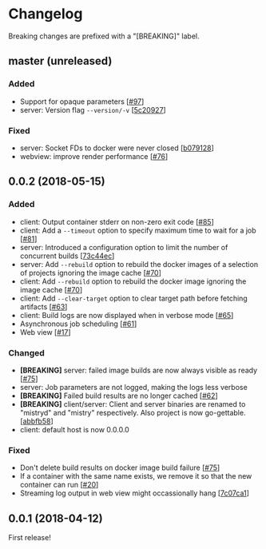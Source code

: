 # Changelog

Breaking changes are prefixed with a "[BREAKING]" label.

## master (unreleased)

### Added

- Support for opaque parameters [[#97](https://github.com/skroutz/mistry/pull/97)]
- server: Version flag `--version/-v` [[5c20927](https://github.com/skroutz/mistry/commit/5c209278bd6bf1032a1958eb252098b9e1ae228a)]


### Fixed

- server: Socket FDs to docker were never closed [[b079128](b079128c018f145f013a5a2f2e3a51cfe37926e3)]
- webview: improve render performance [[#76](https://github.com/skroutz/mistry/issues/76)]






## 0.0.2 (2018-05-15)

### Added

- client: Output container stderr on non-zero exit code [[#85](https://github.com/skroutz/mistry/pull/85)]
- client: Add a `--timeout` option to specify maximum time to wait for a job [[#81](https://github.com/skroutz/mistry/pull/70)]
- server: Introduced a configuration option to limit the number of concurrent builds [[73c44ec](https://github.com/skroutz/mistry/commit/73c44ecc924260ccf61bad220eb26cd51a1f30d6)]
- server: Add `--rebuild` option to rebuild the docker images of a selection of projects ignoring the image cache [[#70](https://github.com/skroutz/mistry/pull/70)]
- client: Add `--rebuild` option to rebuild the docker image ignoring the image cache [[#70](https://github.com/skroutz/mistry/pull/70)]
- client: Add `--clear-target` option to clear target path before fetching
  artifacts [[#63](https://github.com/skroutz/mistry/pull/63)]
- client: Build logs are now displayed when in verbose mode [[#65](https://github.com/skroutz/mistry/pull/65)]
- Asynchronous job scheduling [[#61](https://github.com/skroutz/mistry/pull/61)]
- Web view [[#17](https://github.com/skroutz/mistry/pull/17)]

### Changed

- **[BREAKING]** server: failed image builds are now always visible as ready [[#75](https://github.com/skroutz/mistry/issues/75)]
- server: Job parameters are not logged, making the logs less verbose
- **[BREAKING]** Failed build results are no longer cached [[#62](https://github.com/skroutz/mistry/pull/62)]
- **[BREAKING]** client/server: Client and server binaries are renamed to "mistryd" and "mistry" respectively.
  Also project is now go-gettable. [[abbfb58](https://github.com/skroutz/mistry/commit/abbfb58d5a2aaf3eaebf9408d81ec7d459326416)]
- client: default host is now 0.0.0.0

### Fixed

- Don't delete build results on docker image build failure [[#75](https://github.com/skroutz/mistry/issues/75)]
- If a container with the same name exists, we remove it so that the new container
  can run [[#20](https://github.com/skroutz/mistry/issues/20)]
- Streaming log output in web view might occassionally hang [[7c07ca1](7c07ca177639cd6be7f9a860fb39c01370f35779)]

## 0.0.1 (2018-04-12)

First release!

